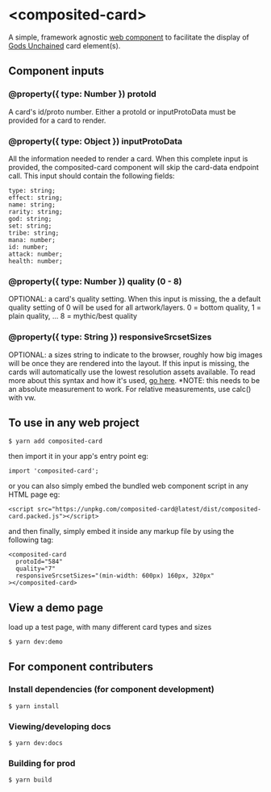 # \<composited-card\>

A simple, framework agnostic [web component](https://developer.mozilla.org/en-US/docs/Web/Web_Components) to facilitate the display of [Gods Unchained](https://godsunchained.com/) card element(s).

## Component inputs

### @property({ type: Number }) protoId

A card's id/proto number. Either a protoId or inputProtoData must be provided for a card to render.

### @property({ type: Object }) inputProtoData

All the information needed to render a card. When this complete input is provided, the composited-card component will skip the card-data endpoint call.
This input should contain the following fields:

```
type: string;
effect: string;
name: string;
rarity: string;
god: string;
set: string;
tribe: string;
mana: number;
id: number;
attack: number;
health: number;
```

### @property({ type: Number }) quality (0 - 8)

OPTIONAL: a card's quality setting. When this input is missing, the a default quality setting of 0 will be used for all artwork/layers. 0 = bottom quality, 1 = plain quality, ... 8 = mythic/best quality

### @property({ type: String }) responsiveSrcsetSizes

OPTIONAL: a sizes string to indicate to the browser, roughly how big images will be once they are rendered into the layout. If this input is missing, the cards will automatically use the lowest resolution assets available. To read more about this syntax and how it's used, [go here](https://css-tricks.com/sometimes-sizes-is-quite-important/). \*NOTE: this needs to be an absolute measurement to work. For relative measurements, use calc() with vw.

## To use in any web project

```
$ yarn add composited-card
```
then import it in your app's entry point eg:
```
import 'composited-card';
```
or you can also simply embed the bundled web component script in any HTML page eg:
```
<script src="https://unpkg.com/composited-card@latest/dist/composited-card.packed.js"></script>
```
and then finally, simply embed it inside any markup file by using the following tag:

```
<composited-card
  protoId="584"
  quality="7"
  responsiveSrcsetSizes="(min-width: 600px) 160px, 320px"
></composited-card>
```

## View a demo page

load up a test page, with many different card types and sizes

```
$ yarn dev:demo
```

## For component contributers

### Install dependencies (for component development)

```
$ yarn install
```

### Viewing/developing docs

```
$ yarn dev:docs
```

### Building for prod

```
$ yarn build
```
